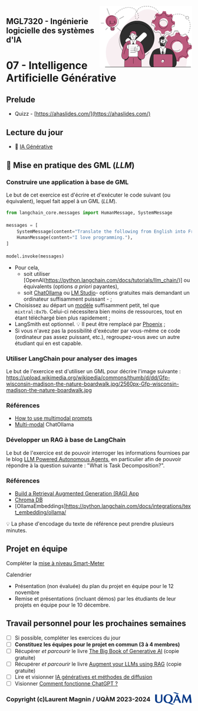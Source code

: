 <img style="float: right;" src="../../images/component_engineering.svg" alt="EngineeringAISystems" width="250"/>

## MGL7320 - Ingénierie logicielle des systèmes d'IA
# 07 - Intelligence Artificielle Générative

## Prelude

- Quizz - [https://ahaslides.com/](https://ahaslides.com/)

## Lecture du jour

- :book: [IA Générative](./07_gen_ai.pdf)

## :pencil: Mise en pratique des GML (_LLM_)

### Construire une application à base de GML

Le but de cet exercice est d'écrire et d'exécuter le code suivant (ou équivalent), lequel fait appel à un GML (_LLM_).

```python
from langchain_core.messages import HumanMessage, SystemMessage

messages = [
    SystemMessage(content="Translate the following from English into French"),
    HumanMessage(content="I love programming."),
]

model.invoke(messages)
```

- Pour cela, 
    - soit utiliser [OpenAI(https://python.langchain.com/docs/tutorials/llm_chain/)] ou équivalents (options _a priori_ payantes), 
    - soit [ChatOllama](https://python.langchain.com/docs/integrations/chat/ollama/) ou [LM Studio](https://lmstudio.ai)- options gratuites mais demandant un ordinateur suffisamment puissant - ;
- Choisissez au départ un [modèle](https://ollama.com/library) suffisamment petit, tel que `mixtral:8x7b`. Celui-ci nécessitera bien moins de ressources, tout en étant téléchargé bien plus rapidement ; 
- LangSmith est optionnel. :bulb: Il peut être remplacé par [Phoenix](https://phoenix.arize.com) ;
- Si vous n'avez pas la possibilité d'exécuter par vous-même ce code (ordinateur pas assez puissant, etc.), regroupez-vous avec un autre étudiant qui en est capable.

### Utiliser LangChain pour analyser des images

Le but de l'exercice est d'utiliser un GML pour décrire l'image suivante : 
https://upload.wikimedia.org/wikipedia/commons/thumb/d/dd/Gfp-wisconsin-madison-the-nature-boardwalk.jpg/2560px-Gfp-wisconsin-madison-the-nature-boardwalk.jpg

### Références 
- [How to use multimodal prompts](https://python.langchain.com/docs/how_to/multimodal_prompts/)
- [Multi-modal](https://python.langchain.com/docs/integrations/chat/ollama/#multi-modal) ChatOllama

### Développer un RAG à base de LangChain

Le but de l'exercice est de pouvoir interroger les informations fournioes par le blog [LLM Powered Autonomous Agents](https://lilianweng.github.io/posts/2023-06-23-agent/), en particulier afin de pouvoir répondre à la question suivante : "What is Task Decomposition?".

### Références
- [Build a Retrieval Augmented Generation (RAG) App](https://python.langchain.com/docs/tutorials/rag/)
- [Chroma DB](https://github.com/chroma-core/chroma)
- [OllamaEmbeddings]https://python.langchain.com/docs/integrations/text_embedding/ollama/

:bulb: La phase d'encodage du texte de référence peut prendre plusieurs minutes.

## Projet en équipe

Compléter la [mise à niveau Smart-Meter](../projet_equipe.md) 

Calendrier
- Présentation (non évaluée) du plan du projet en équipe pour le 12 novembre
- Remise et présentations (incluant démos) par les étudiants de leur projets en équipe pour le 10 décembre.

## Travail personnel pour les prochaines semaines

- [ ] Si possible, compléter les exercices du jour
- [ ] **Constituez les équipes pour le projet en commun (3 à 4 membres)**
- [ ] Récupérer _et parcourir_ le livre [The Big Book of Generative AI](https://www.databricks.com/resources/ebook/big-book-generative-ai)  (copie gratuite)
- [ ] Récupérer _et parcourir_ le livre [Augment your LLMs using RAG](https://www.databricks.com/resources/ebook/train-llms-your-data) (copie gratuite)
- [ ] Lire et visionner [IA génératives et méthodes de diffusion](https://scienceetonnante.com/2023/01/13/stable-diffusion/)
- [ ] Visionner [Comment fonctionne ChatGPT ?](https://scienceetonnante.com/2023/04/14/comment-fonctionne-chatgpt/)

<img style="float: right;" align="right" src="../../images/uqam.png" alt="uqàm" width="100"/>

### Copyright (c)Laurent Magnin / UQÀM 2023-2024


